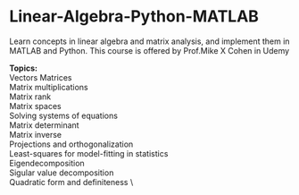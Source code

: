 # Linear-Algebra-Python-MATLAB
Learn concepts in linear algebra and matrix analysis, and implement them in MATLAB and Python.
This course is offered by Prof.Mike X Cohen in Udemy

**Topics:**\
Vectors
Matrices \
Matrix multiplications \
Matrix rank \
Matrix spaces \
Solving systems of equations \
Matrix determinant \
Matrix inverse \
Projections and orthogonalization \
Least-squares for model-fitting in statistics \
Eigendecomposition \
Sigular value decomposition \
Quadratic form and definiteness \
